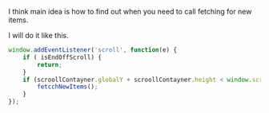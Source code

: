 I think main idea is how to find out when you need to call fetching for new items.

I will do it like this.

```typescript
window.addEventListener('scroll', function(e) {
    if ( isEndOffScroll) {
        return;
    }   
    if (scroollContayner.globalY + scroollContayner.height < window.scrollY + window.height) {
        fetcchNewItems();
    }
});
```
